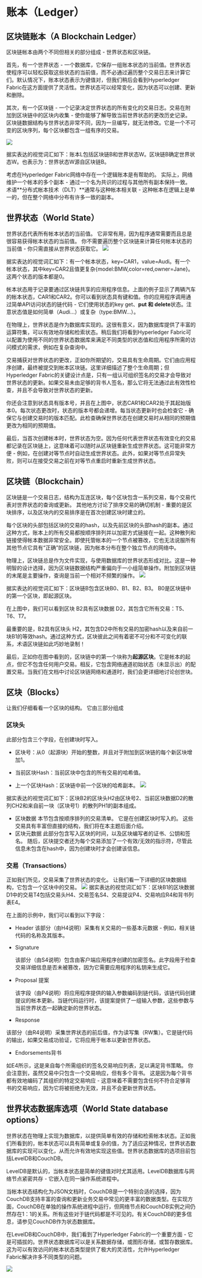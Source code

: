 # 账本（Ledger）
## 区块链账本（A Blockchain Ledger）
区块链帐本由两个不同但相关的部分组成 - 世界状态和区块链。

首先，有一个世界状态 - 一个数据库，它保存一组账本状态的当前值。世界状态使程序可以轻松获取这些状态的当前值，而不必通过遍历整个交易日志来计算它们。默认情况下，账本状态表示为键值对，但我们稍后会看到Hyperledger Fabric在这方面提供了灵活性。世界状态可以经常变化，因为状态可以创建、更新和删除。

其次，有一个区块链 - 一个记录决定世界状态的所有变化的交易日志。交易在附加到区块链中的区块内收集 - 使你能够了解导致当前世界状态的更改历史记录。区块链数据结构与世界状态非常不同，因为一旦编写，就无法修改。它是一个不可变的区块序列，每个区块都包含一组有序的交易。

![](../images/ledger-1.png)

据实表达的视觉词汇如下：账本L包括区块链B和世界状态W。区块链B确定世界状态W。也表示为：世界状态W源自区块链B。 

考虑在Hyperledger Fabric网络中存在一个逻辑账本是有帮助的。 实际上，网络维护一个帐本的多个副本 - 通过一个名为共识的过程与其他所有副本保持一致。 术语**分布式帐本技术（DLT）**通常与这种帐本相关联 - 这种帐本在逻辑上是单一的，但在整个网络中分布有许多一致的副本。

## 世界状态（World State）
世界状态代表所有帐本状态的当前值。 它非常有用，因为程序通常需要而且总是很容易获得帐本状态的当前值。 你不需要遍历整个区块链来计算任何帐本状态的当前值 - 你只需直接从世界状态获取它。
![](../images/ledger-3.png)

据实表达的视觉词汇如下：有一个帐本状态，key=CAR1，value=Audi。有一个帐本状态，其中key=CAR2且值更复杂{model:BMW,color=red,owner=Jane}。这两个状态的版本都是0。

帐本状态用于记录要通过区块链共享的应用程序信息。上面的例子显示了两辆汽车的帐本状态，CAR1和CAR2。你可以看到状态具有键和值。你的应用程序调用通过简单API访问状态的链代码 - 它们使用状态的key get、**put 和 delete**状态。注意状态值是如何简单（Audi…）或复杂（type:BMW…）。

在物理上，世界状态是作为数据库实现的。这很有意义，因为数据库提供了丰富的运算符集，可以有效地存储和检索状态。稍后我们将看到Hyperledger Fabric可以配置为使用不同的世界状态数据库来满足不同类型的状态值和应用程序所需的访问模式的需求，例如在复杂查询中。

交易捕获对世界状态的更改，正如你所期望的，交易具有生命周期。它们由应用程序创建，最终被提交到帐本区块链。这里详细描述了整个生命周期；但Hyperledger Fabric的关键设计点是，只有一组认可组织签名的交易才会导致对世界状态的更新。如果交易未由足够的背书人签名，那么它将无法通过此有效性检查，并且不会导致对世界状态的更新。

你还会注意到状态具有版本号，并且在上图中，状态CAR1和CAR2处于其起始版本0。每次状态更改时，状态的版本号都会递增。每当状态更新时也会检查它 - 确保它与创建交易时的版本匹配。此检查确保世界状态在创建交易时从相同的预期值更改为相同的预期值。

最后，当首次创建帐本时，世界状态为空。因为任何代表世界状态有效变化的交易都记录在区块链上，这意味着可以随时从区块链重新生成世界状态。这可能非常方便 - 例如，在创建对等节点时自动生成世界状态。此外，如果对等节点异常失败，则可以在接受交易之前在对等节点重启时重新生成世界状态。

## 区块链（Blockchain）
区块链是一个交易日志，结构为互连区块，每个区块包含一系列交易，每个交易代表对世界状态的查询或更新。 其他地方讨论了排序交易的确切机制 - 重要的是区块排序，以及区块内的交易排序是在首次创建区块时建立的。

每个区块的头部包括区块的交易的hash，以及先前区块的头部hash的副本。通过这种方式，账本上的所有交易都按顺序排列并以加密方式链接在一起。这种散列和链接使得帐本数据非常安全。即使托管帐本的一个节点被篡改，它也无法说服所有其他节点它具有“正确”的区块链，因为帐本分布在整个独立节点的网络中。

物理上，区块链总是作为文件实现，与使用数据库的世界状态形成对比。这是一种明智的设计选择，因为区块链数据结构严重偏向于一小组简单操作。附加到区块链的末尾是主要操作，查询是当前一个相对不频繁的操作。
![](../images/ledger-2.png)

据实表达的视觉词汇如下：区块链B包含区块B0、B1、B2、B3。 B0是区块链中的第一个区块，即起源区块。


在上图中，我们可以看到区块 B2具有区块数据 D2，其包含它所有交易：T5、T6、T7。


最重要的是，B2具有区块头 H2，其包含D2中所有交易的加密hash以及来自前一块B1的等效hash。通过这种方式，区块彼此之间有着密不可分和不可变化的联系，术语区块链如此巧妙地录制！


最后，正如你在图中看到的，区块链中的第一个块称为**起源区块**。它是帐本的起点，但它不包含任何用户交易。相反，它包含网络通道初始状态（未显示出）的配置交易。当我们在文档中讨论区块链网络和通道时，我们会更详细地讨论创世块。
## 区块（Blocks）

让我们仔细看看一个区块的结构。 它由三部分组成


### 区块头

此部分包含三个字段，在创建块时写入。


- 区块号：从0（起源块）开始的整数，并且对于附加到区块链的每个新区块增加1。

- 当前区块Hash：当前区块中包含的所有交易的哈希值。

- 上一个区块Hash：区块链中前一个区块的哈希副本。
![](../images/ledger-4.png)

据实表达的视觉词汇如下：区块B2的区块头H2由区块号2、当前区块数据D2的散列CH2和来自前一块（区块号1）的散列PH1的副本组成。

- 区块数据
    本节包含按顺序排列的交易清单。 它是在创建区块时写入的。 这些交易具有丰富但直接的结构，我们将在本主题后面介绍。
- 区块元数据
    此部分包含写入区块的时间，以及区块编写者的证书、公钥和签名。 随后，区块提交者还为每个交易添加了一个有效/无效的指示符，尽管此信息未包含在hash中，因为创建块时才会创建该信息。

### 交易（Transactions）

正如我们所见，交易采集了世界状态的变化。 让我们看一下详细的区块数据结构，它包含一个区块中的交易。
![](../images/ledger-5.png)
据实表达的视觉词汇如下：区块B1的区块数据D1中的交易T4包括交易头H4、交易签名S4、交易提议P4、交易响应R4和背书列表E4。


在上面的示例中，我们可以看到以下字段：

- Header
    该部分（由H4说明）采集有关交易的一些基本元数据 - 例如，相关链代码的名称及其版本。

- Signature

    该部分（由S4说明）包含由客户端应用程序创建的加密签名。此字段用于检查交易详细信息是否未被篡改，因为它需要应用程序的私钥来生成它。

- Proposal 提案

    该字段（由P4说明）将应用程序提供的输入参数编码到链代码，该链代码创建提议的帐本更新。当链代码运行时，该提案提供了一组输入参数，这些参数与当前世界状态一起确定新的世界状态。

- Response

该部分（由R4说明）采集世界状态的前后值，作为读写集（RW集）。它是链代码的输出，如果交易成功验证，它将应用于帐本以更新世界状态。

-  Endorsements背书


如E4所示，这是来自每个所需组织的签名交易响应列表，足以满足背书策略。 你会注意到，虽然交易中只包含一个交易响应，但有多个背书。 这是因为每个背书都有效地编码了其组织的特定交易响应 - 这意味着不需要包含任何不符合足够背书的交易响应，因为它将被拒绝为无效，并且不会更新世界状态。

## 世界状态数据库选项（World State database options）

世界状态在物理上实现为数据库，以提供简单有效的存储和检索帐本状态。正如我们所看到的，帐本状态可以具有简单或复杂的值，为了适应这种情况，世界状态数据库的实现可以变化，从而允许有效地实现这些值。世界状态数据库的选项目前包括LevelDB和CouchDB。


LevelDB是默认的，当帐本状态是简单的键值对时尤其适用。LevelDB数据库与网络节点紧密共存 - 它嵌入在同一操作系统进程中。


当帐本状态结构化为JSON文档时，CouchDB是一个特别合适的选择，因为CouchDB支持丰富的查询和更新业务交易中常见的更丰富的数据类型。在实现方面，CouchDB在单独的操作系统进程中运行，但网络节点和CouchDB实例之间仍然存在1：1的关系。所有这些对于链代码都是不可见的。有关CouchDB的更多信息，请参见CouchDB作为状态数据库。


在LevelDB和CouchDB中，我们看到了Hyperledger Fabric的一个重要方面 - 它是可插拔的。世界状态数据库可以是关系数据存储，或图形存储，或暂存数据库。这为可以有效访问的帐本状态类型提供了极大的灵活性，允许Hyperledger Fabric解决许多不同类型的问题。

![](../images/ledger-1.png)